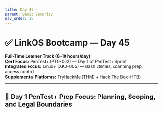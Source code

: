 ```yaml
---
title: Day 45 –
parent: Basic Security
nav_order: 15
---
```

# ✅ LinkOS Bootcamp — Day 45 

**Full-Time Learner Track (8–10 hours/day)**  
**Cert Focus:** PenTest+ (PT0-002) — Day 1 of PenTest+ Sprint  
**Integrated Focus:** Linux+ (XK0-005) — Bash utilities, scanning prep, access control  
**Supplemental Platforms:** TryHackMe (THM) + Hack The Box (HTB)

---

## 🎯 Day 1 PenTest+ Prep Focus: Planning, Scoping, and Legal Boundaries

